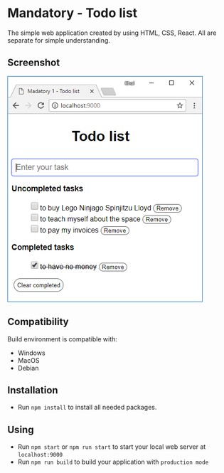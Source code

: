 # Mandatory - Todo list
The simple web application created by using HTML, CSS, React. All are separate for simple understanding.

## Screenshot
![Screenshot](src/screenshot.png)

## Compatibility
Build environment is compatible with:
* Windows
* MacOS
* Debian

## Installation
* Run `npm install` to install all needed packages.

## Using
* Run `npm start` or `npm run start` to start your local web server at `localhost:9000`
* Run `npm run build` to build your application with `production mode`